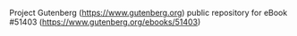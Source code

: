 Project Gutenberg (https://www.gutenberg.org) public repository for
eBook #51403 (https://www.gutenberg.org/ebooks/51403)
